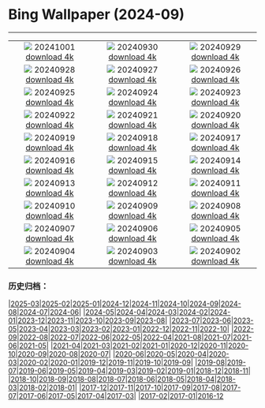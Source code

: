 # Bing Wallpaper (2024-09)
**************
| | | |
|:-:|:-:|:-:|
| ![](https://www.bing.com/th?id=OHR.BlackHistoryMonth2024_EN-GB1865178312_1920x1080.jpg) 20241001 [download 4k](https://www.bing.com/th?id=OHR.BlackHistoryMonth2024_EN-GB1865178312_UHD.jpg) | ![](https://www.bing.com/th?id=OHR.WalrusNorway_EN-GB0459877191_1920x1080.jpg) 20240930 [download 4k](https://www.bing.com/th?id=OHR.WalrusNorway_EN-GB0459877191_UHD.jpg) | ![](https://www.bing.com/th?id=OHR.ConnecticutBridge_EN-GB6974263231_1920x1080.jpg) 20240929 [download 4k](https://www.bing.com/th?id=OHR.ConnecticutBridge_EN-GB6974263231_UHD.jpg) |
| ![](https://www.bing.com/th?id=OHR.TajMahalReflection_EN-GB6507271647_1920x1080.jpg) 20240928 [download 4k](https://www.bing.com/th?id=OHR.TajMahalReflection_EN-GB6507271647_UHD.jpg) | ![](https://www.bing.com/th?id=OHR.VeniceAerial_EN-GB6264202474_1920x1080.jpg) 20240927 [download 4k](https://www.bing.com/th?id=OHR.VeniceAerial_EN-GB6264202474_UHD.jpg) | ![](https://www.bing.com/th?id=OHR.LittleToucanet_EN-GB5921731705_1920x1080.jpg) 20240926 [download 4k](https://www.bing.com/th?id=OHR.LittleToucanet_EN-GB5921731705_UHD.jpg) |
| ![](https://www.bing.com/th?id=OHR.GiantSequoias_EN-GB2106477767_1920x1080.jpg) 20240925 [download 4k](https://www.bing.com/th?id=OHR.GiantSequoias_EN-GB2106477767_UHD.jpg) | ![](https://www.bing.com/th?id=OHR.SkaftafellWaterfall_EN-GB1674771386_1920x1080.jpg) 20240924 [download 4k](https://www.bing.com/th?id=OHR.SkaftafellWaterfall_EN-GB1674771386_UHD.jpg) | ![](https://www.bing.com/th?id=OHR.IcebergOtter_EN-GB1302406748_1920x1080.jpg) 20240923 [download 4k](https://www.bing.com/th?id=OHR.IcebergOtter_EN-GB1302406748_UHD.jpg) |
| ![](https://www.bing.com/th?id=OHR.AutumnCumbria_EN-GB0937833138_1920x1080.jpg) 20240922 [download 4k](https://www.bing.com/th?id=OHR.AutumnCumbria_EN-GB0937833138_UHD.jpg) | ![](https://www.bing.com/th?id=OHR.MunichBeerfest_EN-GB0671591824_1920x1080.jpg) 20240921 [download 4k](https://www.bing.com/th?id=OHR.MunichBeerfest_EN-GB0671591824_UHD.jpg) | ![](https://www.bing.com/th?id=OHR.OcracokeLight_EN-GB0317471752_1920x1080.jpg) 20240920 [download 4k](https://www.bing.com/th?id=OHR.OcracokeLight_EN-GB0317471752_UHD.jpg) |
| ![](https://www.bing.com/th?id=OHR.PiratePlayground_EN-GB4703060204_1920x1080.jpg) 20240919 [download 4k](https://www.bing.com/th?id=OHR.PiratePlayground_EN-GB4703060204_UHD.jpg) | ![](https://www.bing.com/th?id=OHR.GujoHachiman_EN-GB4635188314_1920x1080.jpg) 20240918 [download 4k](https://www.bing.com/th?id=OHR.GujoHachiman_EN-GB4635188314_UHD.jpg) | ![](https://www.bing.com/th?id=OHR.MidAutumnSingapore_EN-GB4580876082_1920x1080.jpg) 20240917 [download 4k](https://www.bing.com/th?id=OHR.MidAutumnSingapore_EN-GB4580876082_UHD.jpg) |
| ![](https://www.bing.com/th?id=OHR.SunriseWallabies_EN-GB4531988184_1920x1080.jpg) 20240916 [download 4k](https://www.bing.com/th?id=OHR.SunriseWallabies_EN-GB4531988184_UHD.jpg) | ![](https://www.bing.com/th?id=OHR.StockholmLibrary_EN-GB4478334058_1920x1080.jpg) 20240915 [download 4k](https://www.bing.com/th?id=OHR.StockholmLibrary_EN-GB4478334058_UHD.jpg) | ![](https://www.bing.com/th?id=OHR.LastNightOfTheProms2024_EN-GB2327761214_1920x1080.jpg) 20240914 [download 4k](https://www.bing.com/th?id=OHR.LastNightOfTheProms2024_EN-GB2327761214_UHD.jpg) |
| ![](https://www.bing.com/th?id=OHR.PointReyes_EN-GB4421603745_1920x1080.jpg) 20240913 [download 4k](https://www.bing.com/th?id=OHR.PointReyes_EN-GB4421603745_UHD.jpg) | ![](https://www.bing.com/th?id=OHR.DolphinReunion_EN-GB4332225660_1920x1080.jpg) 20240912 [download 4k](https://www.bing.com/th?id=OHR.DolphinReunion_EN-GB4332225660_UHD.jpg) | ![](https://www.bing.com/th?id=OHR.RapaNuiSunrise_EN-GB5251109643_1920x1080.jpg) 20240911 [download 4k](https://www.bing.com/th?id=OHR.RapaNuiSunrise_EN-GB5251109643_UHD.jpg) |
| ![](https://www.bing.com/th?id=OHR.BridgeLisbon_EN-GB4169546026_1920x1080.jpg) 20240910 [download 4k](https://www.bing.com/th?id=OHR.BridgeLisbon_EN-GB4169546026_UHD.jpg) | ![](https://www.bing.com/th?id=OHR.IguazuRainbow_EN-GB4381351481_1920x1080.jpg) 20240909 [download 4k](https://www.bing.com/th?id=OHR.IguazuRainbow_EN-GB4381351481_UHD.jpg) | ![](https://www.bing.com/th?id=OHR.GreatNorthRun2024_EN-GB4101357995_1920x1080.jpg) 20240908 [download 4k](https://www.bing.com/th?id=OHR.GreatNorthRun2024_EN-GB4101357995_UHD.jpg) |
| ![](https://www.bing.com/th?id=OHR.SantaCruzHummer_EN-GB3567004947_1920x1080.jpg) 20240907 [download 4k](https://www.bing.com/th?id=OHR.SantaCruzHummer_EN-GB3567004947_UHD.jpg) | ![](https://www.bing.com/th?id=OHR.GlenariffPark_EN-GB6116680821_1920x1080.jpg) 20240906 [download 4k](https://www.bing.com/th?id=OHR.GlenariffPark_EN-GB6116680821_UHD.jpg) | ![](https://www.bing.com/th?id=OHR.TIFF2024_EN-GB9508001268_1920x1080.jpg) 20240905 [download 4k](https://www.bing.com/th?id=OHR.TIFF2024_EN-GB9508001268_UHD.jpg) |
| ![](https://www.bing.com/th?id=OHR.DuskyOwls_EN-GB7904137343_1920x1080.jpg) 20240904 [download 4k](https://www.bing.com/th?id=OHR.DuskyOwls_EN-GB7904137343_UHD.jpg) | ![](https://www.bing.com/th?id=OHR.AlpineLakes_EN-GB6796431877_1920x1080.jpg) 20240903 [download 4k](https://www.bing.com/th?id=OHR.AlpineLakes_EN-GB6796431877_UHD.jpg) | ![](https://www.bing.com/th?id=OHR.KatahdinWoods_EN-GB6027367272_1920x1080.jpg) 20240902 [download 4k](https://www.bing.com/th?id=OHR.KatahdinWoods_EN-GB6027367272_UHD.jpg) |

### 历史归档：

|[2025-03](/../2025-03/2025-03.md)|[2025-02](/../2025-02/2025-02.md)|[2025-01](/../2025-01/2025-01.md)|[2024-12](/../2024-12/2024-12.md)|[2024-11](/../2024-11/2024-11.md)|[2024-10](/../2024-10/2024-10.md)|[2024-09](/2024-09.md)|[2024-08](/../2024-08/2024-08.md)|[2024-07](/../2024-07/2024-07.md)|[2024-06](/../2024-06/2024-06.md)|
|[2024-05](/../2024-05/2024-05.md)|[2024-04](/../2024-04/2024-04.md)|[2024-03](/../2024-03/2024-03.md)|[2024-02](/../2024-02/2024-02.md)|[2024-01](/../2024-01/2024-01.md)|[2023-12](/../2023-12/2023-12.md)|[2023-11](/../2023-11/2023-11.md)|[2023-10](/../2023-10/2023-10.md)|[2023-09](/../2023-09/2023-09.md)|[2023-08](/../2023-08/2023-08.md)|
|[2023-07](/../2023-07/2023-07.md)|[2023-06](/../2023-06/2023-06.md)|[2023-05](/../2023-05/2023-05.md)|[2023-04](/../2023-04/2023-04.md)|[2023-03](/../2023-03/2023-03.md)|[2023-02](/../2023-02/2023-02.md)|[2023-01](/../2023-01/2023-01.md)|[2022-12](/../2022-12/2022-12.md)|[2022-11](/../2022-11/2022-11.md)|[2022-10](/../2022-10/2022-10.md)|
|[2022-09](/../2022-09/2022-09.md)|[2022-08](/../2022-08/2022-08.md)|[2022-07](/../2022-07/2022-07.md)|[2022-06](/../2022-06/2022-06.md)|[2022-05](/../2022-05/2022-05.md)|[2022-04](/../2022-04/2022-04.md)|[2021-08](/../2021-08/2021-08.md)|[2021-07](/../2021-07/2021-07.md)|[2021-06](/../2021-06/2021-06.md)|[2021-05](/../2021-05/2021-05.md)|
|[2021-04](/../2021-04/2021-04.md)|[2021-03](/../2021-03/2021-03.md)|[2021-02](/../2021-02/2021-02.md)|[2021-01](/../2021-01/2021-01.md)|[2020-12](/../2020-12/2020-12.md)|[2020-11](/../2020-11/2020-11.md)|[2020-10](/../2020-10/2020-10.md)|[2020-09](/../2020-09/2020-09.md)|[2020-08](/../2020-08/2020-08.md)|[2020-07](/../2020-07/2020-07.md)|
|[2020-06](/../2020-06/2020-06.md)|[2020-05](/../2020-05/2020-05.md)|[2020-04](/../2020-04/2020-04.md)|[2020-03](/../2020-03/2020-03.md)|[2020-02](/../2020-02/2020-02.md)|[2020-01](/../2020-01/2020-01.md)|[2019-12](/../2019-12/2019-12.md)|[2019-11](/../2019-11/2019-11.md)|[2019-10](/../2019-10/2019-10.md)|[2019-09](/../2019-09/2019-09.md)|
|[2019-08](/../2019-08/2019-08.md)|[2019-07](/../2019-07/2019-07.md)|[2019-06](/../2019-06/2019-06.md)|[2019-05](/../2019-05/2019-05.md)|[2019-04](/../2019-04/2019-04.md)|[2019-03](/../2019-03/2019-03.md)|[2019-02](/../2019-02/2019-02.md)|[2019-01](/../2019-01/2019-01.md)|[2018-12](/../2018-12/2018-12.md)|[2018-11](/../2018-11/2018-11.md)|
|[2018-10](/../2018-10/2018-10.md)|[2018-09](/../2018-09/2018-09.md)|[2018-08](/../2018-08/2018-08.md)|[2018-07](/../2018-07/2018-07.md)|[2018-06](/../2018-06/2018-06.md)|[2018-05](/../2018-05/2018-05.md)|[2018-04](/../2018-04/2018-04.md)|[2018-03](/../2018-03/2018-03.md)|[2018-02](/../2018-02/2018-02.md)|[2018-01](/../2018-01/2018-01.md)|
|[2017-12](/../2017-12/2017-12.md)|[2017-11](/../2017-11/2017-11.md)|[2017-10](/../2017-10/2017-10.md)|[2017-09](/../2017-09/2017-09.md)|[2017-08](/../2017-08/2017-08.md)|[2017-07](/../2017-07/2017-07.md)|[2017-06](/../2017-06/2017-06.md)|[2017-05](/../2017-05/2017-05.md)|[2017-04](/../2017-04/2017-04.md)|[2017-03](/../2017-03/2017-03.md)|
|[2017-02](/../2017-02/2017-02.md)|[2017-01](/../2017-01/2017-01.md)|[2016-12](/../2016-12/2016-12.md)